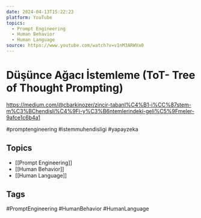 ```yaml
---
date: 2024-04-13T15:22:23
platform: YouTube
topics:
  - Prompt Engineering
  - Human Behavior
  - Human Language
source: https://www.youtube.com/watch?v=v1nM3ARWVa0
---
```

# Düşünce Ağacı İstemleme (ToT- Tree of Thought Prompting)

https://medium.com/@cbarkinozer/zincir-tabanl%C4%B1-i%CC%87stem-m%C3%BChendisli%C4%9Fi-y%C3%B6ntemlerindeki-geli%C5%9Fmeler-9afce1c6b4a1

#promptengineering #istemmuhendisligi #yapayzeka

## Topics
- [[Prompt Engineering]]
- [[Human Behavior]]
- [[Human Language]]

## Tags
#PromptEngineering #HumanBehavior #HumanLanguage
